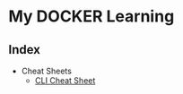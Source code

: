 # My DOCKER Learning

## Index
* Cheat Sheets
    * [CLI Cheat Sheet](https://docs.docker.com/get-started/docker_cheatsheet.pdf)

